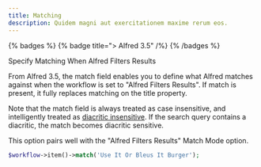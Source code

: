 ```yaml
---
title: Matching
description: Quidem magni aut exercitationem maxime rerum eos.
---
```


{% badges %}
    {% badge title="> Alfred 3.5" /%}
{% /badges %}

Specify Matching When Alfred Filters Results

From Alfred 3.5, the match field enables you to define what Alfred matches against when the workflow is set to "Alfred Filters Results". If match is present, it fully replaces matching on the title property.

Note that the match field is always treated as case insensitive, and intelligently treated as [diacritic insensitive](https://www.oreilly.com/library/view/inside-the-index/9780735625358/ch05s10.html). If the search query contains a diacritic, the match becomes diacritic sensitive.

This option pairs well with the "Alfred Filters Results" Match Mode option.

```php
$workflow->item()->match('Use It Or Bleus It Burger');
```